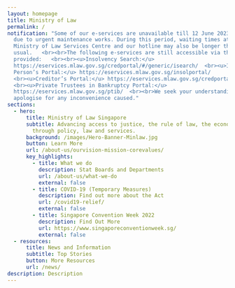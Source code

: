 ```yaml
---
layout: homepage
title: Ministry of Law
permalink: /
notification: "Some of our e-services are unavailable till 12 June 2023 0900hrs
  due to urgent maintenance works. During this period, waiting times at our
  Ministry of Law Services Centre and our hotline may also be longer than
  usual.   <br><br>The following e-services are still accessible via the links
  provided:   <br><br><u>Insolvency Search:</u>
  https://eservices.mlaw.gov.sg/credportal/#/generic/isearch/  <br><u>Insolvency
  Person’s Portal:</u> https://eservices.mlaw.gov.sg/insolportal/
  <br><u>Creditor’s Portal:</u> https://eservices.mlaw.gov.sg/credportal/
  <br><u>Private Trustees in Bankruptcy Portal:</u>
  https://eservices.mlaw.gov.sg/ptib/  <br><br>We seek your understanding and
  apologise for any inconvenience caused."
sections:
  - hero:
      title: Ministry of Law Singapore
      subtitle: Advancing access to justice, the rule of law, the economy and society
        through policy, law and services.
      background: /images/Hero-Banner-Minlaw.jpg
      button: Learn More
      url: /about-us/ourvision-mission-corevalues/
      key_highlights:
        - title: What we do
          description: Stat Boards and Departments
          url: /about-us/what-we-do
          external: false
        - title: COVID-19 (Temporary Measures)
          description: Find out more about the Act
          url: /covid19-relief/
          external: false
        - title: Singapore Convention Week 2022
          description: Find Out More
          url: https://www.singaporeconventionweek.sg/
          external: false
  - resources:
      title: News and Information
      subtitle: Top Stories
      button: More Resources
      url: /news/
description: Description
---
```

